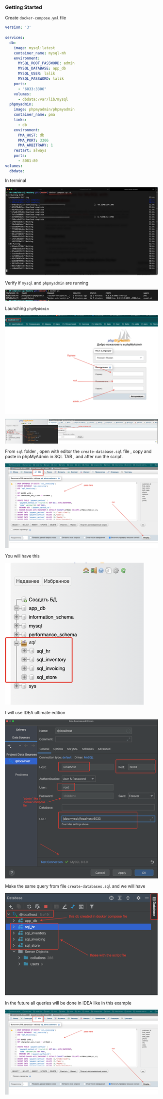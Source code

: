
### Getting Started
Create `docker-compose.yml` file

```yaml
version: '3'

services:
  db:
    image: mysql:latest
    container_name: mysql-mh
    environment:
      MYSQL_ROOT_PASSWORD: admin
      MYSQL_DATABASE: app_db
      MYSQL_USER: lalik
      MYSQL_PASSWORD: lalik
    ports:
      - "6033:3306"
    volumes:
      - dbdata:/var/lib/mysql
  phpmyadmin:
    image: phpmyadmin/phpmyadmin
    container_name: pma
    links:
      - db
    environment:
      PMA_HOST: db
      PMA_PORT: 3306
      PMA_ARBITRARY: 1
    restart: always
    ports:
      - 8081:80
volumes:
  dbdata:
```

In terminal 

![](img/docker-compose-terminal.png)

Verify if `mysql` and `phpmyadmin` are running

![](img/docker-ps.png)

Launching `phpMyAdmin`

![](img/php-my-admin.png)

![](img/php-my-admin-2.png)

From `sql` folder , open with editor the `create-database.sql` file , copy and paste in phpMyAdmin 
in SQL TAB , and after run the script.

![](img/php-my-admin-3.png)

You will have this

![](img/created-db.png)

I will use IDEA ultimate edition

![](img/idea-mysql-1.png)

Make the same query from file `create-databases.sql` and we will have 

![](img/idea-mysql-2.png)

In the future all queries  will be done in IDEA like in this example

![](img/php-my-admin-3.png)